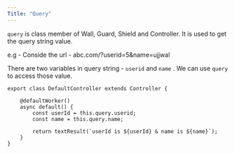 ```yaml
---
Title: "Query"
---
```


`query` is class member of  Wall, Guard, Shield and Controller. It is used to get the query string value.

e.g - Conside the url - abc.com/?userid=5&name=ujjwal

There are two variables in query string - `userid` and `name` . We can use `query` to access those value.

```
export class DefaultController extends Controller {

    @defaultWorker()
    async default() {
        const userId = this.query.userid;
        const name = this.query.name;

        return textResult(`userId is ${userId} & name is ${name}`);
    }
}
```